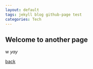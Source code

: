 ```yaml
---
layout: default
tags: jekyll blog github-page test
categories: Tech
---
```


## Welcome to another page
w
_yay_

[back](./)
